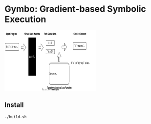 # Gymbo: Gradient-based Symbolic Execution 

<img src="img/gymbo.drawio.svg" width="300" height="200">

## Install

```bash
./build.sh
```

